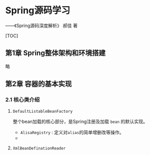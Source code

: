 # Spring源码学习

——《Spring源码深度解析》 郝佳 著

<div style="page-break-after:always;"></div>

[TOC]

## 第1章 Spring整体架构和环境搭建

略

## 第2章 容器的基本实现

### 2.1 核心类介绍

1. `DefaultListableBeanFactory`

   整个bean加载的核心部分，是Spring注册及加载 `bean` 的默认实现。

   - `AlisaRegistry` : 定义对`alias`的简单增删改等操作。
   - 

2. `XmlBeanDefinationReader`
